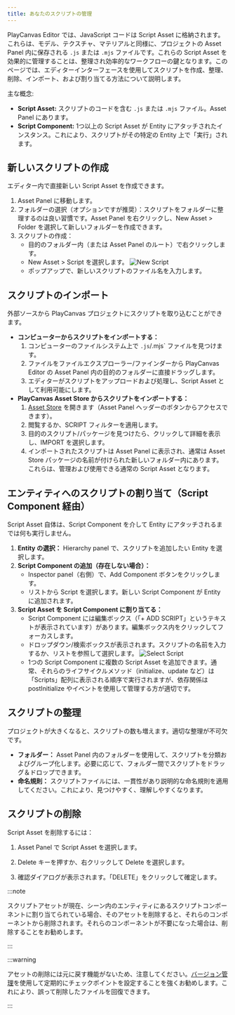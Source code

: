 ```yaml
---
title: あなたのスクリプトの管理
---
```


PlayCanvas Editor では、JavaScript コードは Script Asset に格納されます。これらは、モデル、テクスチャ、マテリアルと同様に、プロジェクトの Asset Panel 内に保存される `.js` または `.mjs` ファイルです。これらの Script Asset を効果的に管理することは、整理され効率的なワークフローの鍵となります。このページでは、エディターインターフェースを使用してスクリプトを作成、整理、削除、インポート、および割り当てる方法について説明します。

主な概念:

* **Script Asset:** スクリプトのコードを含む `.js` または `.mjs` ファイル。Asset Panel にあります。
* **Script Component:** 1つ以上の Script Asset が Entity にアタッチされたインスタンス。これにより、スクリプトがその特定の Entity 上で「実行」されます。

## 新しいスクリプトの作成

エディター内で直接新しい Script Asset を作成できます。

1. Asset Panel に移動します。
2. フォルダーの選択（オプションですが推奨）：スクリプトをフォルダーに整理するのは良い習慣です。Asset Panel を右クリックし、New Asset > Folder を選択して新しいフォルダーを作成できます。
3. スクリプトの作成：
    * 目的のフォルダー内（または Asset Panel のルート）で右クリックします。
    * New Asset > Script を選択します。
    ![New Script](/img/user-manual/scripting/new-script.png)
    * ポップアップで、新しいスクリプトのファイル名を入力します。

## スクリプトのインポート

外部ソースから PlayCanvas プロジェクトにスクリプトを取り込むことができます。

* **コンピューターからスクリプトをインポートする：**
    1. コンピューターのファイルシステム上で `.js`/.mjs` ファイルを見つけます。
    2. ファイルをファイルエクスプローラー/ファインダーから PlayCanvas Editor の Asset Panel 内の目的のフォルダーに直接ドラッグします。
    3. エディターがスクリプトをアップロードおよび処理し、Script Asset として利用可能にします。
* **PlayCanvas Asset Store からスクリプトをインポートする：**
    1. [Asset Store](../../assets/asset-store/index.md) を開きます（Asset Panel ヘッダーのボタンからアクセスできます）。
    2. 閲覧するか、SCRIPT フィルターを適用します。
    3. 目的のスクリプト/パッケージを見つけたら、クリックして詳細を表示し、IMPORT を選択します。
    4. インポートされたスクリプトは Asset Panel に表示され、通常は Asset Store パッケージの名前が付けられた新しいフォルダー内にあります。これらは、管理および使用できる通常の Script Asset となります。

## エンティティへのスクリプトの割り当て（Script Component 経由）

Script Asset 自体は、Script Component を介して Entity にアタッチされるまでは何も実行しません。

1. **Entity の選択：** Hierarchy panel で、スクリプトを追加したい Entity を選択します。
2. **Script Component の追加（存在しない場合）：**
    * Inspector panel（右側）で、Add Component ボタンをクリックします。
    * リストから Script を選択します。新しい Script Component が Entity に追加されます。
3. **Script Asset を Script Component に割り当てる：**
    * Script Component には編集ボックス（「+ ADD SCRIPT」というテキストが表示されています）があります。編集ボックス内をクリックしてフォーカスします。
    * ドロップダウン/検索ボックスが表示されます。スクリプトの名前を入力するか、リストを参照して選択します。
    ![Select Script](/img/user-manual/scripting/select-script.png)
    * 1つの Script Component に複数の Script Asset を追加できます。通常、それらのライフサイクルメソッド（initialize、update など）は「Scripts」配列に表示される順序で実行されますが、依存関係は postInitialize やイベントを使用して管理する方が適切です。

## スクリプトの整理

プロジェクトが大きくなると、スクリプトの数も増えます。適切な整理が不可欠です。

* **フォルダー：** Asset Panel 内のフォルダーを使用して、スクリプトを分類およびグループ化します。必要に応じて、フォルダー間でスクリプトをドラッグ＆ドロップできます。
* **命名規則：** スクリプトファイルには、一貫性があり説明的な命名規則を適用してください。これにより、見つけやすく、理解しやすくなります。

## スクリプトの削除

Script Asset を削除するには：

1. Asset Panel で Script Asset を選択します。
2. Delete キーを押すか、右クリックして Delete を選択します。

3. 確認ダイアログが表示されます。「DELETE」をクリックして確定します。

:::note

スクリプトアセットが現在、シーン内のエンティティにあるスクリプトコンポーネントに割り当てられている場合、そのアセットを削除すると、それらのコンポーネントから削除されます。それらのコンポーネントが不要になった場合は、削除することをお勧めします。

:::

:::warning

アセットの削除には元に戻す機能がないため、注意してください。[バージョン管理](../../editor/version-control/index.md)を使用して定期的にチェックポイントを設定することを強くお勧めします。これにより、誤って削除したファイルを回復できます。

:::
